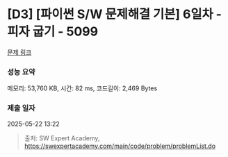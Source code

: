 # [D3] [파이썬 S/W 문제해결 기본] 6일차 - 피자 굽기 - 5099 

[문제 링크](https://swexpertacademy.com/main/code/problem/problemDetail.do?contestProbId=AWTVlVB6bvMDFAVT) 

### 성능 요약

메모리: 53,760 KB, 시간: 82 ms, 코드길이: 2,469 Bytes

### 제출 일자

2025-05-22 13:22



> 출처: SW Expert Academy, https://swexpertacademy.com/main/code/problem/problemList.do
